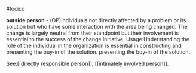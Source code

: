 #tocico

<b>outside person</b> - (OP)Individuals not directly affected by a problem or its solution but who have some interaction with the area being changed.  The change is largely neutral from their standpoint but their involvement is essential to the success of the change initiative.
Usage:Understanding the role of the individual in the organization is essential in constructing and presenting the buy-in of the solution.  presenting the buy-in of the solution.  



See:[[directly responsible person]], [[intimately involved person]].
